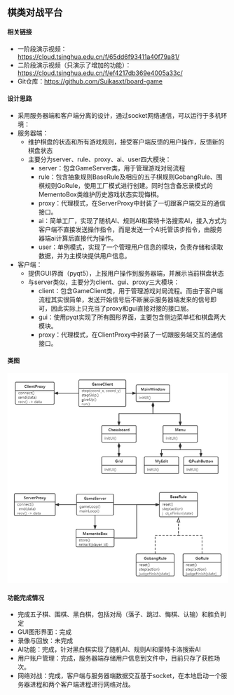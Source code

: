 ## 棋类对战平台

#### 相关链接

+ 一阶段演示视频：https://cloud.tsinghua.edu.cn/f/65dd6f93411a40f79a81/
+ 二阶段演示视频（只演示了增加的功能）：https://cloud.tsinghua.edu.cn/f/ef4217db369e4005a33c/
+ Git仓库：https://github.com/Suikasxt/board-game

#### 设计思路

+ 采用服务器端和客户端分离的设计，通过socket网络通信，可以运行于多机环境：
+ 服务器端：
  + 维护棋盘的状态和所有游戏规则，接受客户端反馈的用户操作，反馈新的棋盘状态
  + 主要分为server、rule、proxy、ai、user四大模块：
    + server：包含GameServer类，用于管理游戏对局流程
    + rule：包含抽象规则BaseRule及相应的五子棋规则GobangRule、围棋规则GoRule，使用工厂模式进行创建。同时包含备忘录模式的MementoBox类维护历史游戏状态实现悔棋。
    + proxy：代理模式，在ServerProxy中封装了一切跟客户端交互的通信接口。
    + ai：简单工厂，实现了随机AI、规则AI和蒙特卡洛搜索AI，接入方式为客户端不直接发送操作指令，而是发送一个AI托管该步指令，由服务器端ai计算后直接代为操作。
    + user：单例模式，实现了一个管理用户信息的模块，负责存储和读取数据，并为主模块提供用户信息。
+ 客户端：
  + 提供GUI界面（pyqt5），上报用户操作到服务器端，并展示当前棋盘状态
  + 与server类似，主要分为client、gui、proxy三大模块：
    + client：包含GameClient类，用于管理游戏对局流程。而由于客户端流程其实很简单，发送开始信号后不断展示服务器端发来的信号即可，因此实际上只充当了proxy和gui直接对接的接口层。
    + gui：使用pyqt实现了所有图形界面，主要包含侧边菜单栏和棋盘两大模块。
    + proxy：代理模式，在ClientProxy中封装了一切跟服务端交互的通信接口。

#### 类图

![](类图.png)

#### 功能完成情况

+ 完成五子棋、围棋、黑白棋，包括对局（落子、跳过、悔棋、认输）和胜负判定
+ GUI图形界面：完成
+ 录像与回放：未完成
+ AI功能：完成，针对黑白棋实现了随机AI、规则AI和蒙特卡洛搜索AI
+ 用户账户管理：完成，服务器端存储用户信息到文件中，目前只存了获胜场次。
+ 网络对战：完成，客户端与服务器端数据交互基于socket，在本地启动一个服务器进程和两个客户端进程进行网络对战。

